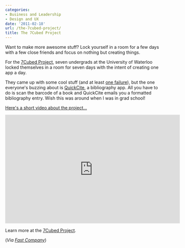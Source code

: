 ```yaml
---
categories:
- Business and Leadership
- Design and UX
date: '2011-02-18'
url: /the-7cubed-project/
title: The 7Cubed Project
---
```


Want to make more awesome stuff? Lock yourself in a room for a few days with a few close friends and focus on nothing but creating things.

For the <a href="http://7cubedproject.com/">7Cubed Project</a>, seven undergrads at the University of Waterloo locked themselves in a room for seven days with the intent of creating one app a day.

They came up with some cool stuff (and at least <a href="http://7cubedproject.com/post/1665781822/day-4-the-bitter-taste-of-failure">one failure</a>), but the one everyone's buzzing about is <a href="http://quickcite.it/">QuickCite</a>, a bibliography app. All you have to do is scan the barcode of a book and QuickCite emails you a formatted bibliography entry. Wish this was around when I was in grad school!

<a href="https://www.youtube.com/watch?v=ObRLASu8OBE">Here's a short video about the project...</a>

<p align="center"><div class="fluid-vids"><iframe title="YouTube video player" width="560" height="349" src="https://www.youtube.com/embed/ObRLASu8OBE?rel=0" frameborder="0" allowfullscreen></iframe></div></p>

Learn more at the <a href="http://7cubedproject.com/">7Cubed Project</a>.

(<em>Via <a href="http://www.fastcompany.com/1727803/barcode-to-bibliography-app-makes-college-ridiculously-easy">Fast Company</a></em>)